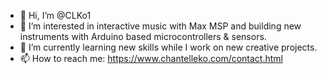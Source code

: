 - 👋 Hi, I’m @CLKo1
- 👀 I’m interested in interactive music with Max MSP and building new instruments with Arduino based microcontrollers & sensors.
- 🌱 I’m currently learning new skills while I work on new creative projects. 
- 📫 How to reach me: https://www.chantelleko.com/contact.html 

<!---
CLKo1/CLKo1 is a ✨ special ✨ repository because its `README.md` (this file) appears on your GitHub profile.
You can click the Preview link to take a look at your changes.
--->
